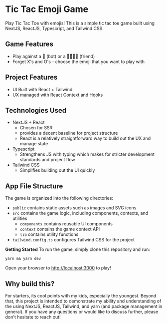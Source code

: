 # Tic Tac Emoji Game

Play Tic Tac Toe with emojis! This is a simple tic tac toe game built using NextJS, ReactJS, Typescript, and Tailwind CSS.

## Game Features

- Play against a 🤖 (bot) or a 👦🏾👧🏾 (friend)
- Forget X's and O's - choose the emoji that you want to play with

## Project Features

- UI Built with React + Tailwind
- UX managed with React Context and Hooks

## Technologies Used

- NextJS + React
  - Chosen for SSR
  - provides a decent baseline for project structure
  - React is a relatively straightforward way to build out the UX and manage state
- Typescript
  - Strengthens JS with typing which makes for stricter development standards and project flow
- Tailwind CSS
  - Simplifies building out the UI quickly

## App File Structure

The game is organized into the following directories:

- `public` contains static assets such as images and SVG icons
- `src` contains the game logic, including components, contexts, and utilities
  - `components` contains reusable UI components
  - `context` contains the game context API
  - `lib` contains utility functions
- `tailwind.config.ts` configures Tailwind CSS for the project

**Getting Started**
To run the game, simply clone this repository and run:

```
yarn && yarn dev
```

Open your browser to [http://localhost:3000](http://localhost:3000) to play!

## Why build this?

For starters, its cool points with my kids, especially the youngest. Beyond that, this project is intended to demonstrate my ability and understanding of the using NextJS, ReactJS, Tailwind, and yarn (and package management in general). If you have any questions or would like to discuss further, please don't hesitate to reach out!
